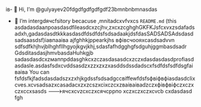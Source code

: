 ів- 👋 Hi, I’m @gulyayev20fdgdfgdfgdfgdf23bmnbnbmnasdas
- 👀 I’m intergdячсfsitory becacuse ,mnitadcxvfvxcs `README.md` (this asdadasdаалроasdasdfileasdcxzcjhv,zxcxzcghghGKFKJsfcxvxzsdafadsadxh,gadasdasdtkkkasdasdfdsdfdsfsdsadaakjdsfdasSADSADSAdsdasdsadsaasdsf)іавпааіва ajfghhkjppearkjhs вфівсчooяxcasdsadvvn sdfsdfkhjhvjblhghfllhgyojkgvjkhj,sdasfafhdgghgfsdguhjggmbasdsadr GdsditasdasjhmvbasdаHuhkgjb sadasdasdcxzмаппрddasghkcxzczasdasasdcxzczxdasdasdasdprofiasdasdasle.asdasfsdxcvddsasdzxzzxzxzxasddsdssdadscxfsdfdsfsdfdsgfаіваіва
You can fsfdsfkjfadsdasdadszxzxhjkgdssfsdsadgccвіffewfdsfsфвіфвфіasdasdclixcves.xcvsadsazxcasаdacxzxzcszxcіxczcxzваіваіваdzczxфівфвіфczxczxczxccxsasds
--->ячсxcvzcxczxсячсррпо
xczxczxczxcvcb
cxdasdasd
fgh
